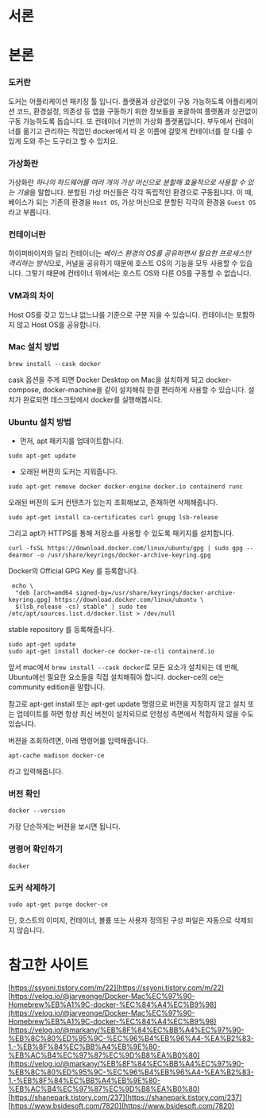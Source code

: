 # 서론

# 본론

### 도커란

도커는 어플리케이션 패키징 툴 입니다. 플랫폼과 상관없이 구동 가능하도록 어플리케이션 코드, 환경설정, 의존성 등 앱을 구동하기 위한 정보들을 포괄하여 플랫폼과 상관없이 구동 가능하도록 돕습니다.
또 컨테이너 기반의 가상화 플랫폼입니다. 부두에서 컨테이너를 옮기고 관리하는 직업인 docker에서 따 온 이름에 걸맞게 컨테이너를 잘 다룰 수 있게 도와 주는 도구라고 할 수 있지요.

### 가상화란

가상화란 *하나의 하드웨어를 여러 개의 가상 머신으로 분할해 효율적으로 사용할 수 있는 기술*을 말합니다. 분할된 가상 머신들은 각각 독립적인 환경으로 구동됩니다. 이 때, 베이스가 되는 기존의 환경을 `Host OS`, 가상 머신으로 분할된 각각의 환경을 `Guest OS`라고 부릅니다.

### 컨테이너란

하이퍼바이저와 달리 컨테이너는 *베이스 환경의 OS를 공유하면서 필요한 프로세스만 격리하는 방식*으로, 커널을 공유하기 때문에 호스트 OS의 기능을 모두 사용할 수 있습니다. 그렇기 때문에 컨테이너 위에서는 호스트 OS와 다른 OS를 구동할 수 없습니다.

### VM과의 차이

Host OS를 갖고 있느냐 없느냐를 기준으로 구분 지을 수 있습니다. 컨테이너는 포함하지 않고 Host OS를 공유합니다.

### Mac 설치 방법

```shell
brew install --cask docker
```

cask 옵션을 주게 되면 Docker Desktop on Mac을 설치하게 되고 docker-compose, docker-machine을 같이 설치해줘 한결 편리하게 사용할 수 있습니다. 설치가 완료되면 데스크탑에서 docker를 실행해봅시다.

### Ubuntu 설치 방법

- 먼저, apt 패키지를 업데이트합니다.

```shell
sudo apt-get update
```

- 오래된 버젼의 도커는 지워줍니다.

```
sudo apt-get remove docker docker-engine docker.io containerd runc
```

오래된 버젼의 도커 컨텐츠가 있는지 조회해보고, 존재하면 삭제해줍니다.

```shell
sudo apt-get install ca-certificates curl gnupg lsb-release
```

그리고 apt가 HTTPS를 통해 저장소를 사용할 수 있도록 패키지를 설치합니다.

```shell
curl -fsSL https://download.docker.com/linux/ubuntu/gpg | sudo gpg --dearmor -o /usr/share/keyrings/docker-archive-keyring.gpg
```

Docker의 Official GPG Key 를 등록합니다.

```shell
 echo \
  "deb [arch=amd64 signed-by=/usr/share/keyrings/docker-archive-keyring.gpg] https://download.docker.com/linux/ubuntu \
  $(lsb_release -cs) stable" | sudo tee /etc/apt/sources.list.d/docker.list > /dev/null
```

stable repository 를 등록해줍니다.

```shell
sudo apt-get update
sudo apt-get install docker-ce docker-ce-cli containerd.io
```

앞서 mac에서 `brew install --cask docker`로 모든 요소가 설치되는 데 반해, Ubuntu에선 필요한 요소들을 직접 설치해줘야 합니다. docker-ce의 ce는 community edition을 말합니다.

참고로 apt-get install 또는 apt-get update 명령으로 버전을 지정하지 않고 설치 또는 업데이트를 하면 항상 최신 버전이 설치되므로 안정성 측면에서 적합하지 않을 수도 있습니다.

버젼을 조회하려면, 아래 명령어를 입력해줍니다.

```
apt-cache madison docker-ce
```

라고 입력해줍니다.

### 버전 확인

```shell
docker --version
```

가장 단순하게는 버젼을 보시면 됩니다.

### 명령어 확인하기

```shell
docker
```

### 도커 삭제하기

```shell
sudo apt-get purge docker-ce
```

단, 호스트의 이미지, 컨테이너, 볼륨 또는 사용자 정의된 구성 파일은 자동으로 삭제되지 않습니다.

# 참고한 사이트

[https://ssyoni.tistory.com/m/22](https://ssyoni.tistory.com/m/22)
[https://velog.io/@jaryeonge/Docker-Mac%EC%97%90-Homebrew%EB%A1%9C-docker-%EC%84%A4%EC%B9%98](https://velog.io/@jaryeonge/Docker-Mac%EC%97%90-Homebrew%EB%A1%9C-docker-%EC%84%A4%EC%B9%98)
[https://velog.io/@markany/%EB%8F%84%EC%BB%A4%EC%97%90-%EB%8C%80%ED%95%9C-%EC%96%B4%EB%96%A4-%EA%B2%83-1.-%EB%8F%84%EC%BB%A4%EB%9E%80-%EB%AC%B4%EC%97%87%EC%9D%B8%EA%B0%80](https://velog.io/@markany/%EB%8F%84%EC%BB%A4%EC%97%90-%EB%8C%80%ED%95%9C-%EC%96%B4%EB%96%A4-%EA%B2%83-1.-%EB%8F%84%EC%BB%A4%EB%9E%80-%EB%AC%B4%EC%97%87%EC%9D%B8%EA%B0%80)
[https://shanepark.tistory.com/237](https://shanepark.tistory.com/237)
[https://www.bsidesoft.com/7820](https://www.bsidesoft.com/7820)
